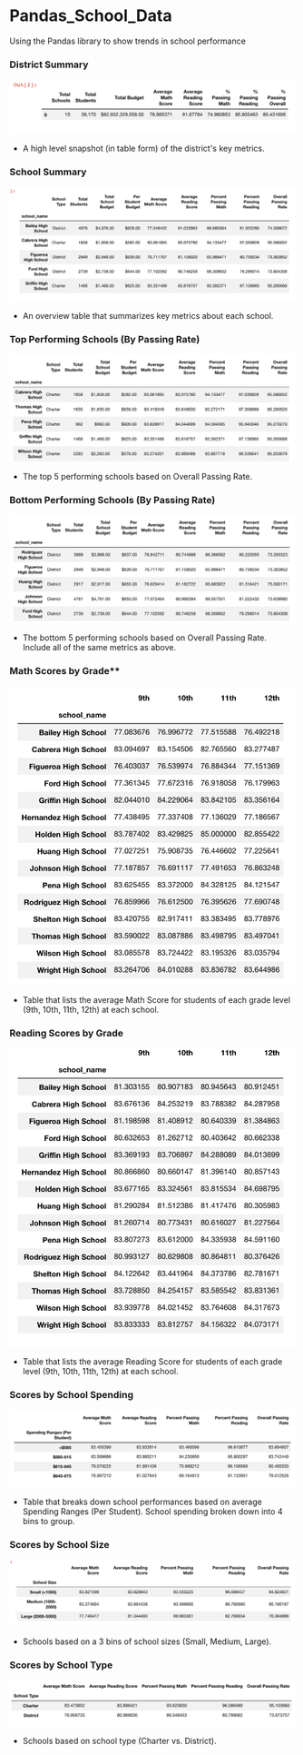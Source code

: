 # Pandas_School_Data
Using the Pandas library to show trends in school performance


### District Summary

![District Summary](Images/district_summary.PNG)

* A high level snapshot (in table form) of the district's key metrics. 




### School Summary

![School Summary](Images/school_summary.PNG)

* An overview table that summarizes key metrics about each school.




### Top Performing Schools (By Passing Rate)

![Top Performing](Images/top_preforming_passing.PNG)

* The top 5 performing schools based on Overall Passing Rate. 




### Bottom Performing Schools (By Passing Rate)

![Passing Rate](Images/bottom_preforming_passing.PNG)

* The bottom 5 performing schools based on Overall Passing Rate. Include all of the same metrics as above.



### Math Scores by Grade\*\*

![Math Scores by Grade](Images/math_scores_by_grade.PNG)

* Table that lists the average Math Score for students of each grade level (9th, 10th, 11th, 12th) at each school.



### Reading Scores by Grade

![Math Scores by Grade](Images/reading_scores_by_grade.PNG)

* Table that lists the average Reading Score for students of each grade level (9th, 10th, 11th, 12th) at each school.



### Scores by School Spending

![Scores by School Spending](Images/school_scores_by_spending.PNG)

* Table that breaks down school performances based on average Spending Ranges (Per Student). School spending broken down into 4 bins to group.



### Scores by School Size

![Scores by School Size](Images/scores_by_school_size.PNG)

* Schools based on a 3 bins of school sizes (Small, Medium, Large).



### Scores by School Type

![Scores by School Type](Images/scores_by_school_type.PNG)

* Schools based on school type (Charter vs. District).

